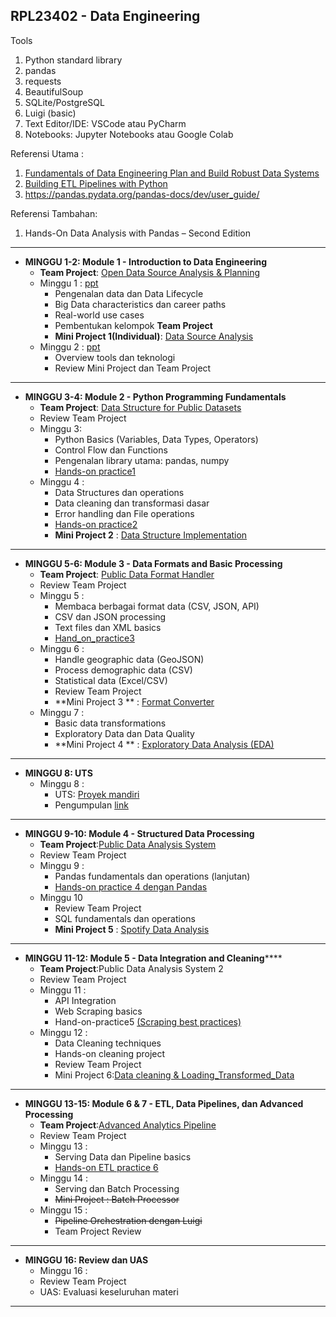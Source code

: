 RPL23402 - Data Engineering
---------------------------

Tools

1. Python standard library
2. pandas
3. requests
4. BeautifulSoup
5. SQLite/PostgreSQL
6. Luigi (basic)
7. Text Editor/IDE: VSCode atau PyCharm
8. Notebooks: Jupyter Notebooks atau Google Colab

Referensi Utama :

1. [Fundamentals of Data Engineering Plan and Build Robust Data Systems](https://drive.google.com/file/d/1ncjfLNRSMcwiP-Mk5IWqCgp5x767yvTW/view?usp=drive_link)
2. [Building ETL Pipelines with Python](https://drive.google.com/file/d/17yfmUb5fobAO-2K4p_QMaqBkzo7gHMfG/view?usp=sharing)
3. https://pandas.pydata.org/pandas-docs/dev/user_guide/

Referensi Tambahan:

1. Hands-On Data Analysis with Pandas – Second Edition

---

* **MINGGU 1-2: Module 1 - Introduction to Data Engineering**
  * **Team Project**: [Open Data Source Analysis & Planning](https://)
  * Minggu 1 : [ppt](https://drive.google.com/file/d/1zpElsFSyQ-FMyJ3YnHdGrUhMOcSYQNu7/view?usp=sharing)
    * Pengenalan data dan Data Lifecycle
    * Big Data characteristics dan career paths
    * Real-world use cases
    * Pembentukan kelompok  **Team Project**
    * **Mini Project 1(Individual)**: [Data Source Analysis](https://)
  * Minggu 2 : [ppt](https://https://drive.google.com/file/d/15tjISNazlHfNHcBz-NjFqxuotEmjnrQS/view?usp=sharing)
    * Overview tools dan teknologi
    * Review Mini Project dan Team Project

---

* **MINGGU 3-4: Module 2 - Python Programming Fundamentals**
  * **Team Project**: [Data Structure for Public Datasets](project/team_project2.md)
  * Review Team Project
  * Minggu 3:
    * Python Basics (Variables, Data Types, Operators)
    * Control Flow dan Functions
    * Pengenalan library utama: pandas, numpy
    * [Hands-on practice1](kode/Hands_on_practice1.ipynb)
  * Minggu 4 :
    * Data Structures dan operations
    * Data cleaning dan transformasi dasar
    * Error handling dan File operations
    * [Hands-on practice2](kode/hand_on_practice2)
    * **Mini Project 2** : [Data Structure Implementation](https://project/mini_project2.md)

---

* **MINGGU 5-6: Module 3 - Data Formats and Basic Processing**
  * **Team Project**: [Public Data Format Handler](project/team_project3.md)
  * Review Team Project
  * Minggu 5 :
    * Membaca berbagai format data (CSV, JSON, API)
    * CSV dan JSON processing
    * Text files dan XML basics
    * [Hand_on_practice3](kode/hand_on_practice3)
  * Minggu 6 :
    * Handle geographic data (GeoJSON)
    * Process demographic data (CSV)
    * Statistical data (Excel/CSV)
    * Review Team Project
    * **Mini Project 3 ** : [Format Converter](project/mini_project3.md)
  * Minggu 7 :
    * Basic data transformations
    * Exploratory Data dan Data Quality
    * **Mini Project 4 ** : [Exploratory Data Analysis (EDA)](project/mini_project4.md)

---

* **MINGGU 8: UTS**
  * Minggu 8 :
    * UTS: [Proyek mandiri](project/uts)
    * Pengumpulan [link](https://forms.gle/Jq18uLHGPZu9uAmf8)

---

* **MINGGU 9-10: Module 4 - Structured Data Processing**
  * **Team Project**:[Public Data Analysis System](project/team_project4.md)
  * Review Team Project
  * Minggu 9 :
    * Pandas fundamentals dan operations (lanjutan)
    * [Hands-on practice 4 dengan Pandas](project/kode/hand_on_practice4)
  * Minggu 10
    * Review Team Project
    * SQL fundamentals dan operations
    * **Mini Project 5** : [Spotify Data Analysis](project/mini_project5.md)

---

* **MINGGU 11-12: Module 5 - Data Integration and Cleaning******
  * **Team Project**:Public Data Analysis System 2
  * Review Team Project
  * Minggu 11 :
    * API Integration
    * Web Scraping basics
    * Hand-on-practice5 [(Scraping best practices)](project/kode/hand_on_practice5)
  * Minggu 12 :
    * Data Cleaning techniques
    * Hands-on cleaning project
    * Review Team Project
    * Mini Project 6:[Data cleaning & Loading_Transformed_Data](project/kode/mini_project6)

---

* **MINGGU 13-15: Module 6 & 7 - ETL, Data Pipelines, dan Advanced Processing**
  * **Team Project**:[Advanced Analytics Pipeline](project/team_project6.md)
  * Review Team Project
  * Minggu 13 :
    * Serving Data dan Pipeline basics
    * [Hands-on ETL practice 6](project/kode/hand_on_practice6)
  * Minggu 14 :
    * Serving dan Batch Processing
    * ~~Mini Project : Batch Processor~~
  * Minggu 15 :
    * ~~Pipeline Orchestration dengan Luigi~~
    * Team Project Review

---

* **MINGGU 16: Review dan UAS**
  * Minggu 16 :
  * Review Team Project
  * UAS: Evaluasi keseluruhan materi

---

